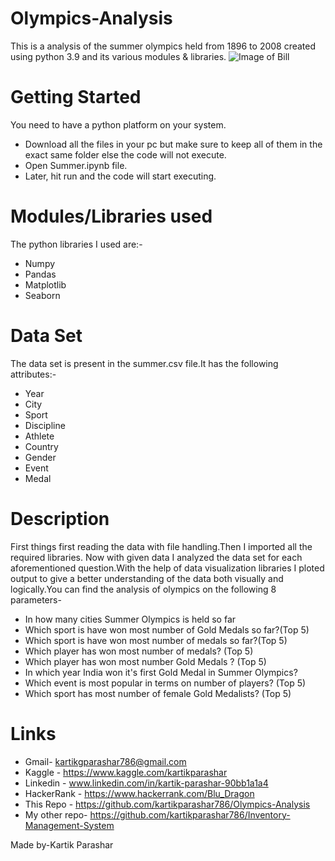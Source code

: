 # Olympics-Analysis
This is a analysis of the summer olympics held from 1896 to 2008 created using python 3.9 and its various modules & libraries.
![Image of Bill](https://github.com/kartikparashar786/Olympics-Analysis/blob/main/olympics%20image.jpg)
# Getting Started
You need to have a python platform on your system.
* Download all the files in your pc but make sure to keep all of them in the exact same folder else the code will not execute.
* Open Summer.ipynb file.
* Later, hit run and the code will start executing.
# Modules/Libraries used
The python libraries I used are:-
* Numpy
* Pandas
* Matplotlib
* Seaborn
# Data Set
The data set is present in the summer.csv file.It has the following attributes:-
  * Year	
  * City	
  * Sport	
  * Discipline	
  * Athlete	
  * Country	
  * Gender	
  * Event	
  * Medal
# Description
First things first reading the data with file handling.Then I imported all the required libraries.
Now with given data I analyzed the data set for each aforementioned question.With the help of data visualization libraries I ploted output to give a better understanding of the data both visually and logically.You can find the analysis of olympics on the following 8 parameters-
  * In how many cities Summer Olympics is held so far
  * Which sport is have won most number of Gold Medals so far?(Top 5)
  * Which sport is have won most number of medals so far?(Top 5)
  * Which player has won most number of medals? (Top 5)
  * Which player has won most number Gold Medals ? (Top 5)
  * In which year India won it's first Gold Medal in Summer Olympics?
  * Which event is most popular in terms on number of players? (Top 5)
  * Which sport has most number of female Gold Medalists? (Top 5)
# Links
* Gmail- kartikgparashar786@gmail.com
* Kaggle       - https://www.kaggle.com/kartikparashar 
* Linkedin     - www.linkedin.com/in/kartik-parashar-90bb1a1a4
* HackerRank   - https://www.hackerrank.com/Blu_Dragon
* This Repo    - https://github.com/kartikparashar786/Olympics-Analysis
* My other repo- https://github.com/kartikparashar786/Inventory-Management-System

Made by-Kartik Parashar
